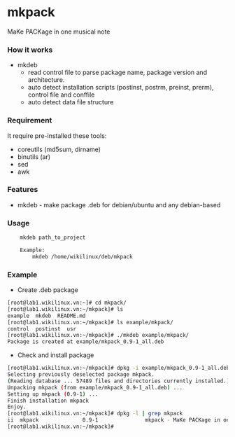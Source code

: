 mkpack
======

MaKe PACKage in one musical note

### How it works

* mkdeb
	* read control file to parse package name, package version and architecture.
	* auto detect installation scripts (postinst, postrm, preinst, prerm), control file and conffile
	* auto detect data file structure

### Requirement

It require pre-installed these tools:
	
* coreutils (md5sum, dirname)
* binutils (ar)
* sed
* awk

### Features

* mkdeb - make package .deb for debian/ubuntu and any debian-based

### Usage

```bash
	mkdeb path_to_project

	Example:
		mkdeb /home/wikilinux/deb/mkpack
```

### Example

* Create .deb package

```bash
[root@lab1.wikilinux.vn:~]# cd mkpack/
[root@lab1.wikilinux.vn:~/mkpack]# ls
example  mkdeb  README.md
[root@lab1.wikilinux.vn:~/mkpack]# ls example/mkpack/
control  postinst  usr
[root@lab1.wikilinux.vn:~/mkpack]# ./mkdeb example/mkpack/
Package is created at example/mkpack_0.9-1_all.deb
```

* Check and install package

```bash
[root@lab1.wikilinux.vn:~/mkpack]# dpkg -i example/mkpack_0.9-1_all.deb
Selecting previously deselected package mkpack.
(Reading database ... 57489 files and directories currently installed.)
Unpacking mkpack (from example/mkpack_0.9-1_all.deb) ...
Setting up mkpack (0.9-1) ...
Finish installation mkpack
Enjoy.
[root@lab1.wikilinux.vn:~/mkpack]# dpkg -l | grep mkpack
ii  mkpack              0.9-1               mkpack - MaKe PACKage in one musical note
[root@lab1.wikilinux.vn:~/mkpack]#
```

